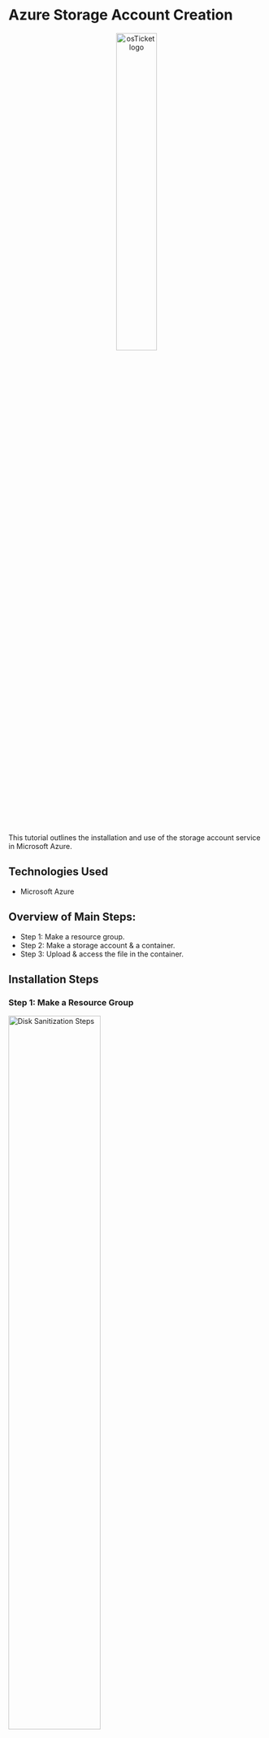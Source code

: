 # Azure Storage Account Creation
<p align="center">
<img src="https://github.com/user-attachments/assets/8eca2b6e-f70f-45cf-9129-637e7690baeb" height="40%" width="40%" alt="osTicket logo"/>
</p>

This tutorial outlines the installation and use of the storage account service in Microsoft Azure.<br />


<h2>Technologies Used</h2>

- Microsoft Azure


<h2> Overview of Main Steps:</h2>

- Step 1: Make a resource group.
- Step 2: Make a storage account & a container.
- Step 3: Upload & access the file in the container.


<h2>Installation Steps</h2>

<p>
<h3>Step 1: Make a Resource Group</h3>
<img src="https://github.com/user-attachments/assets/b21bf429-9ec1-4cbf-bb25-ad38b8624906" height="60%" width="60%" alt="Disk Sanitization Steps"/>
</p>
<p>
First, a new resource group must be made where the storage account will be placed  in.
  <br />
In the top search bar search: resource group and then in top left click "create".
  <br />
  <br />
Name the new resource group.
  <br />
Also select which subscription account to place the resource group under.
  <br />
And pick which geographic region you want the resource group in.
  <br />
</p>
________________________________________________________________________________________________________________________
<br />
<br />
<br />
<br />


<p>
<img src="https://github.com/EthanZSu/azure-storage-account/assets/168872181/bc76e72d-30d0-43c6-aa2b-0ffc7eb21f2b" height="40%" width="40%" alt="Disk Sanitization Steps"/>
</p>
<p>
(Adding organizational tags are optional). 
  <br />
Create the resource group.
</p>
________________________________________________________________________________________________________________________
<br />
<br />
<br />
<br />


<p>
<h3>Step 2: Make a storage account & a container. </h3>
<img src="https://github.com/EthanZSu/azure-storage-account/assets/168872181/38f3c83a-a1b8-4c56-860d-d6052efed8e9" height="60%" width="60%" alt="Disk Sanitization Steps"/>
</p>
<p>
In the top center search bar, search for: storage accounts. 
  <br />
Create a new storage account.
</p>
________________________________________________________________________________________________________________________
<br />
<br />
<br />
<br />


<p>
<img src="https://github.com/EthanZSu/azure-storage-account/assets/168872181/586b3b40-7db0-4883-aac2-5c893110e3ba" height="60%" width="60%" alt="Disk Sanitization Steps"/>
</p>
<p>
Select which subscription account, the prior resource group just made, and which geographic region you want your storage account placed in.
   <br />
Give your storage account a unique name.
   <br />
Select performance and storage redundancy settings.
   <br />
Create the storage account.
</p>
________________________________________________________________________________________________________________________
<br />
<br />
<br />
<br />


<p>
<img src="https://github.com/EthanZSu/azure-storage-account/assets/168872181/5d1ecd56-f1fb-401b-8bbc-b6c51bc9e2e6" height="60%" width="60%" alt="Disk Sanitization Steps"/>
</p>
<p>
In the top search bar search for: storage account.
  <br />
Select the storage account you made.
  <br />
On the left menu, search for or select "containers".
  <br />
Click the: blue plus - Container button.
  <br />
Give your container a unique name & create it.
</p>
________________________________________________________________________________________________________________________
<br />
<br />
<br />
<br />


<p>
<h3>Step 3: Upload & access the file in the container.. </h3>
<img src="https://github.com/EthanZSu/azure-storage-account/assets/168872181/5ea6483b-77c8-46e6-a45a-2e40209d6e99" height="60%" width="60%" alt="Disk Sanitization Steps"/>
</p>
<p>
Select the container you made.
  <br />
Select the top upload button.
  <br />
On the right, you can select files from your computer.
  <br />
Finally upload.
</p>
________________________________________________________________________________________________________________________
<br />
<br />
<br />
<br />


<p>
<img src="https://github.com/EthanZSu/azure-storage-account/assets/168872181/3f39fe62-679b-4bf8-8355-9f5d0a7a3b03" height="80%" width="80%" alt="Disk Sanitization Steps"/>
</p>
<p>
For options concerning the file you uploaded, click the three dots on the far right.
</p>
________________________________________________________________________________________________________________________
<br />
<br />
<br />
<br />

